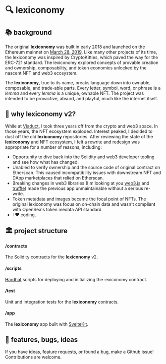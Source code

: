 # 🔍 lexiconomy

## 📚 background

The original **lexiconomy** was built in early 2018 and launched on the Ethereum mainnet on [March 28, 2019](https://etherscan.io/txs?a=0x05dde4609035e464f995d13221b5166080634f21&f=5). Like many other projects of its time, the lexiconomy was inspired by CryptoKitties, which paved the way for the ERC-721 standard. The lexiconomy explored concepts of provable creation and ownership, composability, and token economics unlocked by the nascent NFT and web3 ecosystem. 

The **lexiconomy**, true to  its name, breaks language down into ownable, composable, and trade-able parts. Every letter, symbol, word, or phrase is a _lemma_ and every _lemma_ is a unique, ownable NFT. The project was intended to be provactive, absurd, and playful, much like the internet itself.

## 🤔 why lexiconomy v2? 

While at [Viaduct](https://viaduct.ai/), I took three years off from the crypto and web3 space. In those years, the NFT ecosystem exploded. Interest peaked, I decided to dust off the old **lexiconomy** repositories. After reviewing the state of the **lexiconomy** and NFT ecosystem, I felt a rewrite and redesign was appropriate for a number of reasons, including: 

- Opportunity to dive back into the Solidity and web3 developer tooling and see how what has changed.
- Unabled to verify ownership and the source code of original contract on Etherscan. This caused incompatibility issues with downstream NFT and DApp marketplaces that relied on Etherscan.
- Breaking changes in web3 libraries (I'm looking at you [web3.js](https://web3js.readthedocs.io/en/v1.7.3/) and [truffle](https://trufflesuite.com/)) made the previous app unmaintainable without a serious re-write.
- Token metadata and images became the focal point of NFTs. The original lexiconomy was focus on on-chain data and wasn't compliant with OpenSea's token medata API standard. 
- I ❤️ coding.

## 🏛 project structure

#### /contracts

The Solidity contracts for the **lexiconomy** v2.

#### /scripts

[Hardhat](https://hardhat.org/) scripts for deploying and initializing the :exiconomy contract. 

#### /test

Unit and integration tests for the **lexiconomy** contracts.

#### /app

The **lexiconomy** app built with [SvelteKit](https://kit.svelte.dev/).

## 👾 features, bugs, ideas

If you have ideas, feature requests, or found a bug, make a Github issue! Contributions are welcome.
